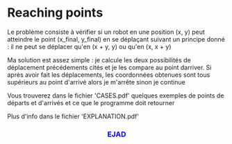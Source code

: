 # Reaching points

Le problème consiste à vérifier si un robot en une position (x, y) peut atteindre le point (x_final, y_final) en se déplaçant suivant un principe donné : il ne peut se déplacer qu'en (x + y, y) ou qu'en (x, x + y)

Ma solution est assez simple : je calcule les deux possibilités de déplacement précédements cités et je les compare au point darriver.
Si après avoir fait les déplacements, les coordonnées obtenues sont tous supérieurs au point d'arrivé alors je m'arrête sinon je continue

Vous trouverez dans le fichier 'CASES.pdf' quelques exemples de points de départs et d'arrivés et ce que le programme doit retourner

Plus d'info dans le fichier 'EXPLANATION.pdf'

### <h3 style='color: blue; text-align: center'> EJAD
